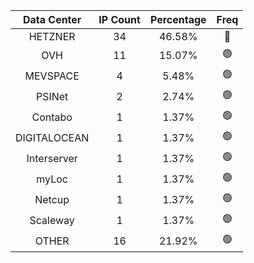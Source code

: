 | Data Center | IP Count | Percentage | Freq |
|:------------:|:--------:|:-----------:|:-----:|
| HETZNER | 34 | 46.58% | 🔴 |
| OVH | 11 | 15.07% | 🟢 |
| MEVSPACE | 4 | 5.48% | 🟢 |
| PSINet | 2 | 2.74% | 🟢 |
| Contabo | 1 | 1.37% | 🟢 |
| DIGITALOCEAN | 1 | 1.37% | 🟢 |
| Interserver | 1 | 1.37% | 🟢 |
| myLoc | 1 | 1.37% | 🟢 |
| Netcup | 1 | 1.37% | 🟢 |
| Scaleway | 1 | 1.37% | 🟢 |
| OTHER | 16 | 21.92% | 🟢 |